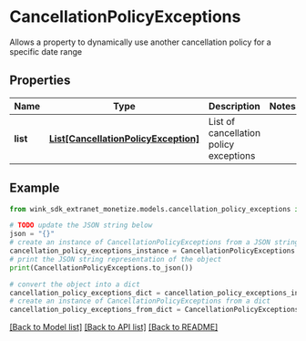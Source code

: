 # CancellationPolicyExceptions

Allows a property to dynamically use another cancellation policy for a specific date range

## Properties

Name | Type | Description | Notes
------------ | ------------- | ------------- | -------------
**list** | [**List[CancellationPolicyException]**](CancellationPolicyException.md) | List of cancellation policy exceptions | 

## Example

```python
from wink_sdk_extranet_monetize.models.cancellation_policy_exceptions import CancellationPolicyExceptions

# TODO update the JSON string below
json = "{}"
# create an instance of CancellationPolicyExceptions from a JSON string
cancellation_policy_exceptions_instance = CancellationPolicyExceptions.from_json(json)
# print the JSON string representation of the object
print(CancellationPolicyExceptions.to_json())

# convert the object into a dict
cancellation_policy_exceptions_dict = cancellation_policy_exceptions_instance.to_dict()
# create an instance of CancellationPolicyExceptions from a dict
cancellation_policy_exceptions_from_dict = CancellationPolicyExceptions.from_dict(cancellation_policy_exceptions_dict)
```
[[Back to Model list]](../README.md#documentation-for-models) [[Back to API list]](../README.md#documentation-for-api-endpoints) [[Back to README]](../README.md)


